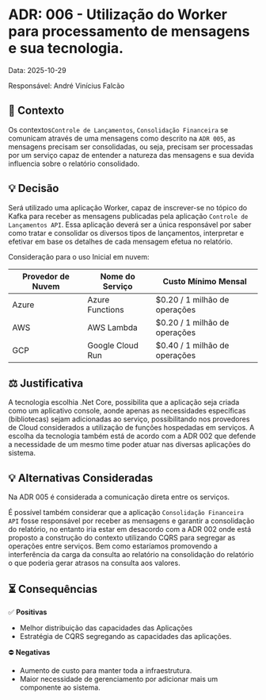 
# ADR: 006 - Utilização do Worker para processamento de mensagens e sua tecnologia.

Data: 2025-10-29

Responsável: André Vinícius Falcão

## :open_book: Contexto
Os contextos`Controle de Lançamentos`, `Consolidação Financeira` se comunicam através de uma mensagens como descrito na `ADR 005`, as mensagens precisam ser consolidadas, ou seja, precisam ser processadas por um serviço capaz de entender a natureza das mensagens e sua devida influencia sobre o relatório consolidado.
  

## :bulb: Decisão
Será utilizado uma aplicação Worker, capaz de inscrever-se no tópico do Kafka para receber as mensagens publicadas pela aplicação `Controle de Lançamentos API`. Essa aplicação deverá ser a única responsável por saber como tratar e consolidar os diversos tipos de lançamentos, interpretar e efetivar em base os detalhes de cada mensagem efetua no relatório.

Consideração para o uso Inicial em nuvem:

| Provedor de Nuvem | Nome do Serviço | Custo Mínimo Mensal |
|--|--|--|
| Azure | Azure Functions | $0.20 / 1 milhão de operações |
| AWS | AWS Lambda | $0.20 / 1 milhão de operações |
| GCP | Google Cloud Run | $0.40 / 1 milhão de operações  |

## :balance_scale: Justificativa
A tecnologia escolhia .Net Core, possibilita que a aplicação seja criada como um aplicativo console, aonde apenas as necessidades específicas (bibliotecas) sejam adicionadas ao serviço, possibilitando nos provedores de Cloud considerados a utilização de funções hospedadas em serviços. A escolha da tecnologia também está de acordo com a ADR 002 que defende a necessidade de um mesmo time poder atuar nas diversas aplicações do sistema.
  

## :bulb: Alternativas Consideradas
Na ADR 005 é considerada a comunicação direta entre os serviços.

É possível também considerar que a aplicação `Consolidação Financeira API` fosse responsável por receber as mensagens e garantir a consolidação do relatório, no entanto iria estar em desacordo com a ADR 002 onde está proposto a construção do contexto utilizando CQRS para segregar as operações entre serviços. Bem como estaríamos promovendo a interferência da carga da consulta ao relatório na consolidação do relatório o que poderia gerar atrasos na consulta aos valores.

## :hourglass_flowing_sand: **Consequências**
:white_check_mark: **Positivas**
- Melhor distribuição das capacidades das Aplicações
- Estratégia de CQRS segregando as capacidades das aplicações.

:no_entry: **Negativas**

- Aumento de custo para manter toda a infraestrutura.
- Maior necessidade de gerenciamento por adicionar mais um componente ao sistema.